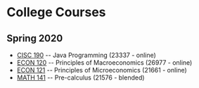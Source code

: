 # College Courses

## Spring 2020
  * [CISC 190](spring-2020/CISC-190) -- Java Programming (23337 - online)
  * [ECON 120](spring-2020/ECON-120) -- Principles of Macroeconomics (26977 - online)
  * [ECON 121](spring-2020/ECON-121) -- Principles of Microeconomics (21661 - online)
  * [MATH 141](spring-2020/MATH-141) -- Pre-calculus (21576 - blended)
